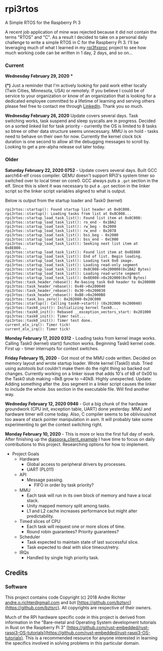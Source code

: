 # rpi3rtos
A Simple RTOS for the Raspberry Pi 3

A recent job application of mine was rejected because it did not contain the terms  "RTOS" and "C". As a result I decided to take on a personal daily challenge to write a simple RTOS in C for the Raspberry Pi 3. I'll be leveraging much of what I learned in my [rpi3fxproc](https://github.com/rahealy/rpi3fxproc) project to see how much working code can be written in 1 day, 2 days, and so on...

### Current

**Wednesday February 29, 2020** <b>&ast;</b>



<b>(&ast;)</b> Just a reminder that I'm actively looking for paid work either locally (Twin Cities, Minnesota, USA) or remotely. If you believe I could be of service to your organization or know of an organization that is looking for a dedicated employee committed to a lifetime of learning and serving others please feel free to contact me through [LinkedIn](https://www.linkedin.com/in/richardarthurhealy/). Thank you so much.

**Wednesday February 26, 2020** Update covers several days. Task switching works, task suspend and sleep syscalls are in progress. Decided on a sorted linked list for task priority - currently the OS is limited to 8 tasks so btree or other data structure seems unnecessary. MMU is on hold - tasks need to behave on their own for now. Currently the kernel clock tick duration is one second to allow all the debugging messages to scroll by. Looking to get a pre-alpha release out later today.


### Older

**Saturday February 22, 2020 0752** - Update covers several days. Built GCC aarch64-elf cross compiler. QEMU doesn't support RPi3's system timer so switched over to local timer on core0. GCC always puts a `.got` section in the elf. Since this is silent it was necessary to put a `.got` section in the linker script so the linker script variables aligned to what is output.

Below is output from the startup loader and Task0 (kernel)
```
rpi3rtos::startup(): Found startup list header at 0x8C000.
rpi3rtos::startup(): Loading tasks from list at 0x8C008...
rpi3rtos::startup_load_task_list(): Found list item at 0x8C008:
rpi3rtos::startup_load_task_list(): ro_end - 0x1BA2
rpi3rtos::startup_load_task_list(): rw_beg - 0x2000
rpi3rtos::startup_load_task_list(): rw_end - 0x2078
rpi3rtos::startup_load_task_list(): bss_beg - 0x2080
rpi3rtos::startup_load_task_list(): bss_end - 0xC000
rpi3rtos::startup_load_task_list(): Seeking next list item at 0x8E080...
rpi3rtos::startup_load_task_list(): Found list item at 0x8E080
rpi3rtos::startup_load_task_list(): End of list. Begin loading.
rpi3rtos::startup_load_task_list(): Loading task 0x0 image.
rpi3rtos::startup_load_task_list(): Loading read-only segment
rpi3rtos::startup_load_task_list(): 0x8C008->0x200000(0x1BA2 Bytes)
rpi3rtos::startup_load_task_list(): Loading read-write segment
rpi3rtos::startup_load_task_list(): 0x8E008->0x202000(0x78 Bytes)
rpi3rtos::task_header_rebase(): Re-basing task 0x0 header to 0x200000
rpi3rtos::task_header_rebase(): 0x40->0x200040
rpi3rtos::task_header_rebase(): 0x30->0x200030
rpi3rtos::task_header_rebase(): 0xB8->0x2000B8
rpi3rtos::task_bss_zero(): 0x202080-0x20C000
rpi3rtos::startup(): Calling task0->start() (0x202000 0x200040)
rpi3rtos::task0_init(): Initializing kernel Task0...
rpi3rtos::task0_init(): Rebased __exception_vectors_start: 0x201000
rpi3rtos::task0_init(): Timer test...
rpi3rtos::task0_init(): Timer test done.
current_elx_irq(): Timer tick!
current_elx_irq(): Timer tick!
```

**Monday February 17, 2020 0312** - Loading tasks from kernel image works. Calling Task0 (kernel) start() function works. Beginning Task0 kernel code. First up - timer interrupts for context switches.

**Friday February 15, 2020** - Got most of the MMU code written. Decided on memory layout and wrote startup loader. Wrote kernel (Task0) stub. Tried using autotools but couldn't make them do the right thing so backed out changes. Currently working on a linker issue that adds 10's of kB of 0x00 to the Task0 stub making ~8kB grow to ~40kB. Highly unexpected. Update: Adding something after the .bss segment in a linker script causes the linker to include the whole .bss section in the executable file. Will find another way.

**Wedneday February 12, 2020 0946** - Got a big chunk of the hardware groundwork (CPU init, exception table, UART) done yesterday. MMU and hardware timer will come today. Also, C compiler seems to be oblivious/not too aware of stack pointer manipulation in asm. It will probably take some experimenting to get the context switching right.

**Monday February 10, 2020** - This is more or less the first full day of work. After finishing up the [diaspora_client_example](https://github.com/rahealy/diaspora_client_example) I have time to focus on daily contributions to this project. Researching options for how to implement.


* Project Goals
  * Hardware
    * Global access to peripheral drivers by processes.
    * UART (PL011)
  * API
    * Message passing. 
      * FIFO in order by task priority?
  * MMU
    * Each task will run in its own block of memory and have a local stack.
    * Unity mapped memory split among tasks.
    * L1 and L2 cache increases performance but might alter predictability.
  * Timed slices of CPU
    * Each task will request one or more slices of time.
    * Round robin guarantees? Priority guarantees?
  * Scheduler
    * Task expected to maintain state of last successful slice.
    * Task expected to deal with slice timeout/retry.
  * IRQs
    * Handled by single high priority task.


## Credits

### Software

This project contains code Copyright (c) 2018 Andre Richter <andre.o.richter@gmail.com> and bzt [https://github.com/bztsrc](https://github.com/bztsrc). All copyrights are respective of their owners.

Much of the RPi hardware specific code in this project is derived from information in the "Bare-metal and Operating System development tutorials in Rust on the Raspberry Pi 3" [https://github.com/rust-embedded/rust-raspi3-OS-tutorials](https://github.com/rust-embedded/rust-raspi3-OS-tutorials). This is a recommended resource for anyone interested in learning the specifics involved in solving problems in this particular domain.


